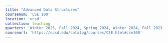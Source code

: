 ```yaml
---
title: "Advanced Data Structures"
coursenum: 'CSE 100'
location: 'ucsd'
collection: teaching
quarters: 'Winter 2025, Fall 2024, Spring 2024, Winter 2024, Fall 2023, Winter 2023, Fall 2022, Winter 2022, Fall 2021, Spring 2021, Winter 2021, Fall 2020, <a href="https://ucsd-cse100-s20.github.io/" target="_blank">Spring 2020</a>, <a href="https://sites.google.com/a/eng.ucsd.edu/cse-100-summer-2017/" target="_blank">Summer 2017</a>, <a href="https://sites.google.com/a/eng.ucsd.edu/cse-100-spring-2016/" target="_blank">Spring 2016 (TA)</a>, <a href="https://sites.google.com/a/eng.ucsd.edu/cse-100-winter-2016/" target="_blank">Winter 2016 (TA)</a>'
courseurl: 'https://ucsd.edu/catalog/courses/CSE.html#cse100'
---
```

